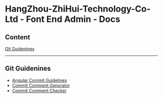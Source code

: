 # HangZhou-ZhiHui-Technology-Co-Ltd - Font End Admin - Docs

## Content
[Git Guidenines](#git-guidenines)
* * *

## Git Guidenines
* [Angular Commit Guidelines ](https://github.com/angular/angular.js/blob/master/DEVELOPERS.md#-git-commit-guidelines)
* [Commit Comment Genorator](https://github.com/commitizen/cz-cli)
* [Commit Comment Checker](https://github.com/conventional-changelog/commitlint)
